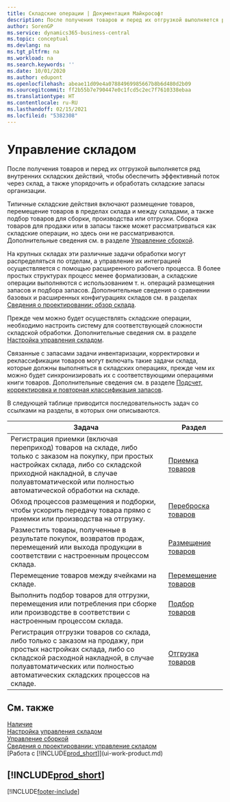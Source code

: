 ```yaml
---
title: Складские операции | Документация Майкрософт
description: После получения товаров и перед их отгрузкой выполняется ряд внутренних складских действий, чтобы обеспечить эффективный поток через склад, а также упорядочить и обработать складские запасы организации.
author: SorenGP
ms.service: dynamics365-business-central
ms.topic: conceptual
ms.devlang: na
ms.tgt_pltfrm: na
ms.workload: na
ms.search.keywords: ''
ms.date: 10/01/2020
ms.author: edupont
ms.openlocfilehash: abeae11d09e4a07884969985667b8b6d480d2b09
ms.sourcegitcommit: ff2b55b7e790447e0c1fcd5c2ec7f7610338ebaa
ms.translationtype: HT
ms.contentlocale: ru-RU
ms.lasthandoff: 02/15/2021
ms.locfileid: "5382308"
---
```

# <a name="warehouse-management"></a>Управление складом
После получения товаров и перед их отгрузкой выполняется ряд внутренних складских действий, чтобы обеспечить эффективный поток через склад, а также упорядочить и обработать складские запасы организации.

Типичные складские действия включают размещение товаров, перемещение товаров в пределах склада и между складами, а также подбор товаров для сборки, производства или отгрузки. Сборка товаров для продажи или в запасы также может рассматриваться как складские операции, но здесь они не рассматриваются. Дополнительные сведения см. в разделе [Управление сборкой](assembly-assemble-items.md).  

На крупных складах эти различные задачи обработки могут распределяться по отделам, а управление их интеграцией осуществляется с помощью расширенного рабочего процесса. В более простых структурах процесс менее формализован, а складские операции выполняются с использованием т. н. операций размещения запасов и подбора запасов. Дополнительные сведения о сравнении базовых и расширенных конфигурациях складов см. в разделах [Сведения о проектировании: обзор склада](design-details-warehouse-overview.md).

Прежде чем можно будет осуществлять складские операции, необходимо настроить систему для соответствующей сложности складской обработки. Дополнительные сведения см. в разделе [Настройка управления складом](warehouse-setup-warehouse.md).

Связанные с запасами задачи инвентаризации, корректировки и реклассификации товаров могут включать такие задачи склада, которые должны выполняться в складских операциях, прежде чем их можно будет синхронизировать их с соответствующими операциями книги товаров. Дополнительные сведения см. в разделе [Подсчет, корректировка и повторная классификация запасов](inventory-how-count-adjust-reclassify.md).

 В следующей таблице приводится последовательность задач со ссылками на разделы, в которых они описываются.   

|**Задача**|**Раздел**|  
|------------|-------------|  
|Регистрация приемки (включая переприход) товаров на складе, либо только с заказом на покупку, при простых настройках склада, либо со складской приходной накладной, в случае полуавтоматической или полностью автоматической обработки на складе.|[Приемка товаров](warehouse-how-receive-items.md)|
|Обход процессов размещения и подборки, чтобы ускорить передачу товара прямо с приемки или производства на отгрузку.|[Переброска товаров](warehouse-how-to-cross-dock-items.md)|    
|Разместить товары, полученные в результате покупок, возвратов продаж, перемещений или выхода продукции в соответствии с настроенным процессом склада.|[Размещение товаров](warehouse-put-away-items.md)|
|Перемещение товаров между ячейками на складе.|[Перемещение товаров](warehouse-move-items.md)|
|Выполнить подбор товаров для отгрузки, перемещения или потребления при сборке или производстве в соответствии с настроенным процессом склада.|[Подбор товаров](warehouse-pick-items.md)|
|Регистрация отгрузки товаров со склада, либо только с заказом на продажу, при простых настройках склада, либо со складской расходной накладной, в случае полуавтоматических или полностью автоматических складских процессов на складе.|[Отгрузка товаров](warehouse-how-ship-items.md)|  

## <a name="see-also"></a>См. также  
[Наличие](inventory-manage-inventory.md)  
[Настройка управления складом](warehouse-setup-warehouse.md)     
[Управление сборкой](assembly-assemble-items.md)    
[Сведения о проектировании: управление складом](design-details-warehouse-management.md)  
[Работа с [!INCLUDE[prod_short](includes/prod_short.md)]](ui-work-product.md)  

## [!INCLUDE[prod_short](includes/free_trial_md.md)]  


[!INCLUDE[footer-include](includes/footer-banner.md)]